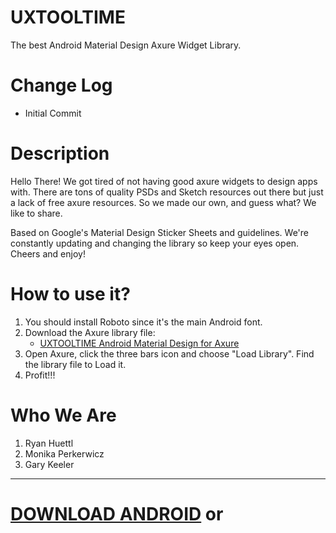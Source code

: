 # UXTOOLTIME
The best Android Material Design Axure Widget Library.

# Change Log
- Initial Commit

# Description
Hello There! We got tired of not having good axure widgets to design apps with. There are tons of quality PSDs and Sketch resources out there but just a lack of free axure resources. So we made our own, and guess what? We like to share.

Based on Google's Material Design Sticker Sheets and guidelines. We're constantly updating and changing the library so keep your eyes open. Cheers and enjoy!

# How to use it?
1. You should install Roboto since it's the main Android font. 
2. Download the Axure library file: 
	- [UXTOOLTIME Android Material Design for Axure](https://github.com/iamkeeler/UXTOOLTIME/raw/master/UXTT-Android-Material-Design-V01.rplib "Just download it already ;)")
3. Open Axure, click the three bars icon and choose "Load Library". Find the library file to Load it.
4. Profit!!!

# Who We Are
1. Ryan Huettl
2. Monika Perkerwicz
3. Gary Keeler

---

# [DOWNLOAD ANDROID](https://github.com/iamkeeler/UXTOOLTIME/raw/master/UXTT-Android-Material-Design-V01.rplib "Just download it already ;)") or 

